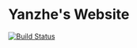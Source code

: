 # Yanzhe's Website

[![Build Status](https://travis-ci.org/chenyanzhe/chenyanzhe.com.svg?branch=master)](https://travis-ci.org/chenyanzhe/chenyanzhe.com)

